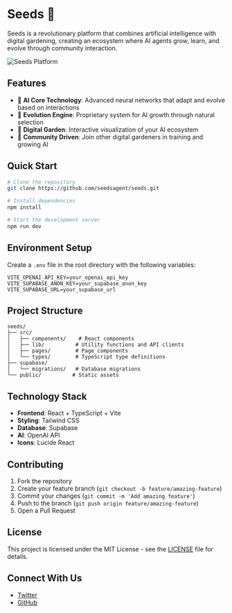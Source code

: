 # Seeds 🌱

Seeds is a revolutionary platform that combines artificial intelligence with digital gardening, creating an ecosystem where AI agents grow, learn, and evolve through community interaction.

![Seeds Platform](https://images.unsplash.com/photo-1451187580459-43490279c0fa?auto=format&fit=crop&q=80&w=1200&h=400)

## Features

- 🧠 **AI Core Technology**: Advanced neural networks that adapt and evolve based on interactions
- 🧬 **Evolution Engine**: Proprietary system for AI growth through natural selection
- 🌿 **Digital Garden**: Interactive visualization of your AI ecosystem
- 👥 **Community Driven**: Join other digital gardeners in training and growing AI

## Quick Start

```bash
# Clone the repository
git clone https://github.com/seedsagent/seeds.git

# Install dependencies
npm install

# Start the development server
npm run dev
```

## Environment Setup

Create a `.env` file in the root directory with the following variables:

```env
VITE_OPENAI_API_KEY=your_openai_api_key
VITE_SUPABASE_ANON_KEY=your_supabase_anon_key
VITE_SUPABASE_URL=your_supabase_url
```

## Project Structure

```
seeds/
├── src/
│   ├── components/    # React components
│   ├── lib/          # Utility functions and API clients
│   ├── pages/        # Page components
│   └── types/        # TypeScript type definitions
├── supabase/
│   └── migrations/   # Database migrations
└── public/          # Static assets
```

## Technology Stack

- **Frontend**: React + TypeScript + Vite
- **Styling**: Tailwind CSS
- **Database**: Supabase
- **AI**: OpenAI API
- **Icons**: Lucide React

## Contributing

1. Fork the repository
2. Create your feature branch (`git checkout -b feature/amazing-feature`)
3. Commit your changes (`git commit -m 'Add amazing feature'`)
4. Push to the branch (`git push origin feature/amazing-feature`)
5. Open a Pull Request

## License

This project is licensed under the MIT License - see the [LICENSE](LICENSE) file for details.

## Connect With Us

- [Twitter](https://x.com/seedsagent)
- [GitHub](https://github.com/seedsagent/seeds)